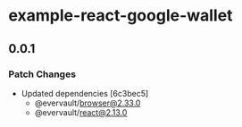 # example-react-google-wallet

## 0.0.1

### Patch Changes

- Updated dependencies [6c3bec5]
  - @evervault/browser@2.33.0
  - @evervault/react@2.13.0
